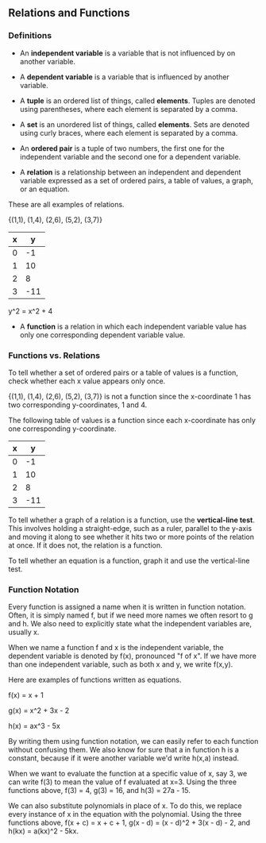 Relations and Functions
-------

### Definitions

* An **independent variable** is a variable that is not influenced by on another variable.

* A **dependent variable** is a variable that is influenced by another variable.

* A **tuple** is an ordered list of things, called **elements**. Tuples are denoted using parentheses, where each element is separated by a comma.

* A **set** is an unordered list of things, called **elements**. Sets are denoted using curly braces, where each element is separated by a comma.

* An **ordered pair** is a tuple of two numbers, the first one for the independent variable and the second one for a dependent variable.

* A **relation** is a relationship between an independent and dependent variable expressed as a set of ordered pairs, a table of values, a graph, or an equation.

 These are all examples of relations.

{(1,1), (1,4), (2,6), (5,2), (3,7)}

| x | y |
| --- | --- |
| 0 | -1 |
| 1 | 10 |
| 2 | 8 |
| 3 | -11 |

 y^2 = x^2 + 4

* A **function** is a relation in which each independent variable value has only one corresponding dependent variable value.


### Functions vs. Relations

To tell whether a set of ordered pairs or a table of values is a function, check whether each x value appears only once.

{(1,1), (1,4), (2,6), (5,2), (3,7)} is not a function since the x-coordinate 1 has two corresponding y-coordinates, 1 and 4.

The following table of values is a function since each x-coordinate has only one corresponding y-coordinate.

| x | y |
| --- | --- |
| 0 | -1 |
| 1 | 10 |
| 2 | 8 |
| 3 | -11 |


To tell whether a graph of a relation is a function, use the **vertical-line test**. This involves holding a straight-edge, such as a ruler, parallel to the y-axis and moving it along to see whether it hits two or more points of the relation at once. If it does not, the relation is a function.
 
To tell whether an equation is a function, graph it and use the vertical-line test.


### Function Notation

Every function is assigned a name when it is written in function notation. Often, it is simply named f, but if we need more names we often resort to g and h. We also need to explicitly state what the independent variables are, usually x.

When we name a function f and x is the independent variable, the dependent variable is denoted by f(x), pronounced "f of x". If we have more than one independent variable, such as both x and y, we write f(x,y).

Here are examples of functions written as equations.

f(x) = x + 1

g(x) = x^2 + 3x - 2

h(x) = ax^3 - 5x

By writing them using function notation, we can easily refer to each function without confusing them. We also know for sure that a in function h is a constant, because if it were another variable we'd write h(x,a) instead.

When we want to evaluate the function at a specific value of x, say 3, we can write f(3) to mean the value of f evaluated at x=3.
Using the three functions above, f(3) = 4, g(3) = 16, and h(3) = 27a - 15.

We can also substitute polynomials in place of x. To do this, we replace every instance of x in the equation with the polynomial.
Using the three functions above, f(x + c) = x + c + 1, g(x - d) = (x - d)^2 + 3(x - d) - 2, and h(kx) = a(kx)^2 - 5kx. 